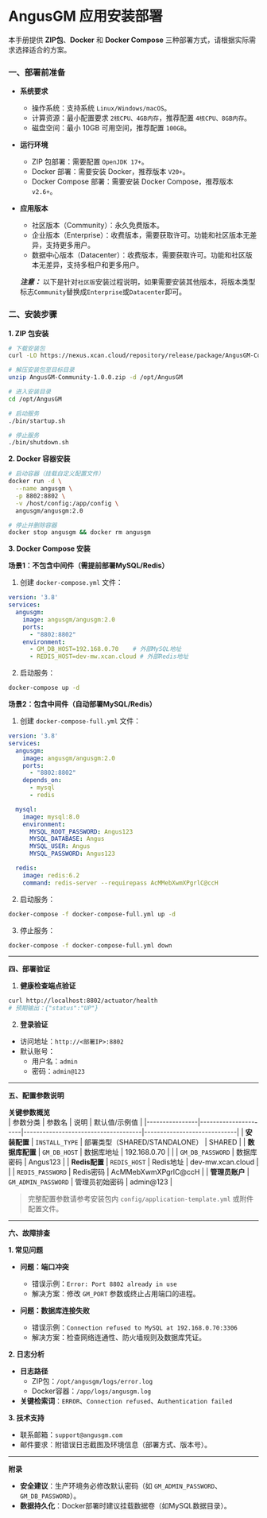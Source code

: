 AngusGM 应用安装部署
====

本手册提供 **ZIP包**、**Docker** 和 **Docker Compose** 三种部署方式，请根据实际需求选择适合的方案。

### 一、部署前准备

- **系统要求**
  - 操作系统：支持系统 `Linux/Windows/macOS`。
  - 计算资源：最小配置要求 `2核CPU、4GB内存`，推荐配置 `4核CPU、8GB内存`。
  - 磁盘空间：最小 10GB 可用空间，推荐配置 `100GB`。

- **运行环境**
  - ZIP 包部署：需要配置 `OpenJDK 17+`。
  - Docker 部署：需要安装 Docker，推荐版本 `V20+`。
  - Docker Compose 部署：需要安装 Docker Compose，推荐版本 `v2.6+`。

- **应用版本**
  - 社区版本（Community）：永久免费版本。
  - 企业版本（Enterprise）：收费版本，需要获取许可。功能和社区版本无差异，支持更多用户。
  - 数据中心版本（Datacenter）：收费版本，需要获取许可。功能和社区版本无差异，支持多租户和更多用户。
  
  ***注意：*** 以下是针对`社区版`安装过程说明，如果需要安装其他版本，将版本类型标志`Community`替换成`Enterprise`或`Datacenter`即可。

### 二、安装步骤

**1. ZIP 包安装**

```bash
# 下载安装包
curl -LO https://nexus.xcan.cloud/repository/release/package/AngusGM-Community-1.0.0.zip

# 解压安装包至目标目录
unzip AngusGM-Community-1.0.0.zip -d /opt/AngusGM

# 进入安装目录
cd /opt/AngusGM

# 启动服务
./bin/startup.sh

# 停止服务
./bin/shutdown.sh
```

**2. Docker 容器安装**
```bash
# 启动容器（挂载自定义配置文件）
docker run -d \
  --name angusgm \
  -p 8802:8802 \
  -v /host/config:/app/config \
  angusgm/angusgm:2.0

# 停止并删除容器
docker stop angusgm && docker rm angusgm
```

**3. Docker Compose 安装**

**场景1：不包含中间件（需提前部署MySQL/Redis）**
1. 创建 `docker-compose.yml` 文件：
```yaml
version: '3.8'
services:
  angusgm:
    image: angusgm/angusgm:2.0
    ports:
      - "8802:8802"
    environment:
      - GM_DB_HOST=192.168.0.70    # 外部MySQL地址
      - REDIS_HOST=dev-mw.xcan.cloud # 外部Redis地址
```

2. 启动服务：
```bash
docker-compose up -d
```

**场景2：包含中间件（自动部署MySQL/Redis）**
1. 创建 `docker-compose-full.yml` 文件：
```yaml
version: '3.8'
services:
  angusgm:
    image: angusgm/angusgm:2.0
    ports:
      - "8802:8802"
    depends_on:
      - mysql
      - redis

  mysql:
    image: mysql:8.0
    environment:
      MYSQL_ROOT_PASSWORD: Angus123
      MYSQL_DATABASE: Angus
      MYSQL_USER: Angus
      MYSQL_PASSWORD: Angus123

  redis:
    image: redis:6.2
    command: redis-server --requirepass AcMMebXwmXPgrlC@ccH
```

2. 启动服务：
```bash
docker-compose -f docker-compose-full.yml up -d
```

3. 停止服务：
```bash
docker-compose -f docker-compose-full.yml down
```

---

**四、部署验证**

1. **健康检查端点验证**
```bash
curl http://localhost:8802/actuator/health
# 预期输出：{"status":"UP"}
```

2. **登录验证**
- 访问地址：`http://<部署IP>:8802`
- 默认账号：
    - 用户名：`admin`
    - 密码：`admin@123`

---

**五、配置参数说明**

**关键参数概览**  
| 参数分类       | 参数名               | 说明                                | 默认值/示例值                |
|----------------|----------------------|-------------------------------------|-----------------------------|
| **安装配置**   | `INSTALL_TYPE`       | 部署类型（SHARED/STANDALONE）       | SHARED                      |
| **数据库配置** | `GM_DB_HOST`         | 数据库地址                          | 192.168.0.70               |
|                | `GM_DB_PASSWORD`     | 数据库密码                          | Angus123                   |
| **Redis配置**  | `REDIS_HOST`         | Redis地址                           | dev-mw.xcan.cloud          |
|                | `REDIS_PASSWORD`     | Redis密码                           | AcMMebXwmXPgrlC@ccH        |
| **管理员账户** | `GM_ADMIN_PASSWORD`  | 管理员初始密码                      | admin@123                  |

> 完整配置参数请参考安装包内 `config/application-template.yml` 或附件配置文件。

---

**六、故障排查**

**1. 常见问题**
- **问题：端口冲突**
    - 错误示例：`Error: Port 8802 already in use`
    - 解决方案：修改 `GM_PORT` 参数或终止占用端口的进程。

- **问题：数据库连接失败**
    - 错误示例：`Connection refused to MySQL at 192.168.0.70:3306`
    - 解决方案：检查网络连通性、防火墙规则及数据库凭证。

**2. 日志分析**
- **日志路径**
    - ZIP包：`/opt/angusgm/logs/error.log`
    - Docker容器：`/app/logs/angusgm.log`
- **关键检索词**：`ERROR`、`Connection refused`、`Authentication failed`

**3. 技术支持**
- 联系邮箱：`support@angusgm.com`
- 邮件要求：附错误日志截图及环境信息（部署方式、版本号）。

---

**附录**
- **安全建议**：生产环境务必修改默认密码（如 `GM_ADMIN_PASSWORD`、`GM_DB_PASSWORD`）。
- **数据持久化**：Docker部署时建议挂载数据卷（如MySQL数据目录）。
